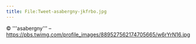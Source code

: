 ```yaml
---
title: File:Tweet-asabergny-jkfrbo.jpg
---
```


© '''asabergny''' – https://pbs.twimg.com/profile_images/889527562174705665/w6rYrN16.jpg

